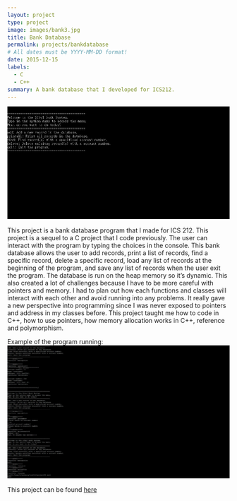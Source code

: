 ```yaml
---
layout: project
type: project
image: images/bank3.jpg
title: Bank Database
permalink: projects/bankdatabase
# All dates must be YYYY-MM-DD format!
date: 2015-12-15
labels:
  - C
  - C++
summary: A bank database that I developed for ICS212.
---
```

 <img class="ui image" src="../images/bank1.jpg">
 
This project is a bank database program that I made for ICS 212. This project is a sequel to a C project that I code previously. The user can interact with the program by typing the choices in the console. This bank database allows the user to add records, print a list of records, find a specific record, delete a specific record, load any list of records at the beginning of the program, and save any list of records when the user exit the program. The database is run on the heap memory so it’s dynamic. This also created a lot of challenges because I have to be more careful with pointers and memory. I had to plan out how each functions and classes will interact with each other and avoid running into any problems. It really gave a new perspective into programming since I was never exposed to pointers and address in my classes before. This project taught me how to code in C++, how to use pointers, how memory allocation works in C++, reference and polymorphism.
 
 Example of the program running:
 <img class="ui image" src="../images/bank2.jpg">
 
This project can be found <a href="https://github.com/wenhaoq20/bank-system">here</a>
